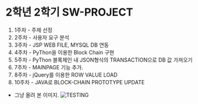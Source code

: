2학년 2학기 SW-PROJECT
====================

1. 1주차 - 주제 선정
2. 2주차 - 사용자 요구 분석
3. 3주차 - JSP WEB FILE, MYSQL DB 연동
4. 4주차 - PyThon을 이용한 Block Chain 구현
5. 5주차 - PyThon 블록체인 내 JSON형식의 TRANSACTION으로 DB 값 가져오기
6. 7주차 - MAINPAGE 기능 추가.
7. 8주차 - jQuery를 이용한 ROW VALUE LOAD
8. 10주차 - JAVA로 BLOCK-CHAIN PROTOTYPE UPDATE









- 그냥 올려 본 이미지.
![TESTING](https://djbooth.net/.image/t_share/MTU1ODQ4ODEwMjg5OTY0NDg4/asap-rocky-testing-album-review.jpg)
